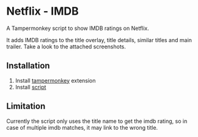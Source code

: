 # Netflix - IMDB
A Tampermonkey script to show IMDB ratings on Netflix. 

It adds IMDB ratings to the title overlay, title details, similar titles and main trailer. Take a look to the attached screenshots. 

## Installation 
1) Install [tampermonkey](https://tampermonkey.net) extension
2) Install [script](https://github.com/ioannisioannou16/netflix-imdb/raw/master/netflix-imdb.user.js) 
## Limitation
Currently the script only uses the title name to get the imdb rating, so in case of multiple imdb matches, it may link to the wrong title. 
